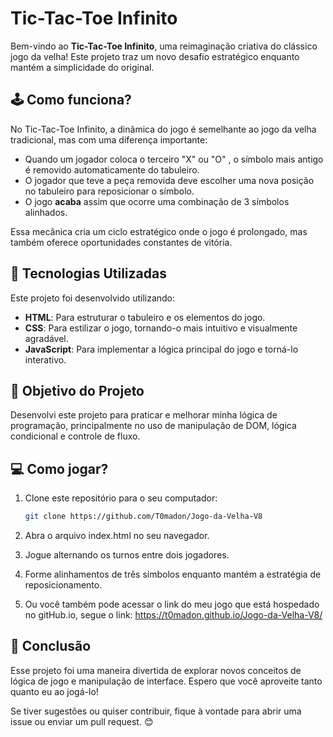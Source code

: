 # Tic-Tac-Toe Infinito

Bem-vindo ao **Tic-Tac-Toe Infinito**, uma reimaginação criativa do clássico jogo da velha! Este projeto traz um novo desafio estratégico enquanto mantém a simplicidade do original.  

## 🕹️ Como funciona?

No Tic-Tac-Toe Infinito, a dinâmica do jogo é semelhante ao jogo da velha tradicional, mas com uma diferença importante:

- Quando um jogador coloca o terceiro "X" ou "O" , o símbolo mais antigo é removido automaticamente do tabuleiro.
- O jogador que teve a peça removida deve escolher uma nova posição no tabuleiro para reposicionar o símbolo.
- O jogo **acaba** assim que ocorre uma combinação de 3 símbolos alinhados.

Essa mecânica cria um ciclo estratégico onde o jogo é prolongado, mas também oferece oportunidades constantes de vitória.

## 🚀 Tecnologias Utilizadas

Este projeto foi desenvolvido utilizando:

- **HTML**: Para estruturar o tabuleiro e os elementos do jogo.
- **CSS**: Para estilizar o jogo, tornando-o mais intuitivo e visualmente agradável.
- **JavaScript**: Para implementar a lógica principal do jogo e torná-lo interativo.

## 🎯 Objetivo do Projeto

Desenvolvi este projeto para praticar e melhorar minha lógica de programação, principalmente no uso de manipulação de DOM, lógica condicional e controle de fluxo. 

## 💻 Como jogar?

1. Clone este repositório para o seu computador:
   ```bash
   git clone https://github.com/T0madon/Jogo-da-Velha-V8

2. Abra o arquivo index.html no seu navegador.
3. Jogue alternando os turnos entre dois jogadores.
4. Forme alinhamentos de três símbolos enquanto mantém a estratégia de reposicionamento.

5. Ou você também pode acessar o link do meu jogo que está hospedado no gitHub.io, segue o link: https://t0madon.github.io/Jogo-da-Velha-V8/

## 🌟 Conclusão

Esse projeto foi uma maneira divertida de explorar novos conceitos de lógica de jogo e manipulação de interface. Espero que você aproveite tanto quanto eu ao jogá-lo!

Se tiver sugestões ou quiser contribuir, fique à vontade para abrir uma issue ou enviar um pull request. 😊



